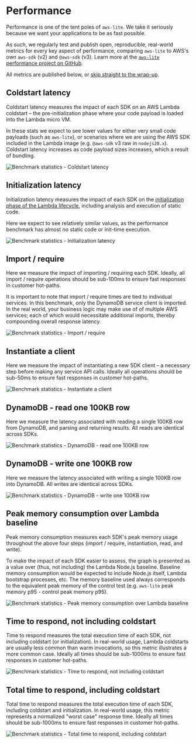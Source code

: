 # Performance

Performance is one of the tent poles of `aws-lite`. We take it seriously because we want your applications to be as fast possible.

As such, we regularly test and publish open, reproducible, real-world metrics for every key aspect of performance, comparing `aws-lite` to AWS's own `aws-sdk` (v2) and `@aws-sdk` (v3). Learn more at the [`aws-lite` performance project on GitHub](https://github.com/architect/aws-lite-performance/).

All metrics are published below, or [skip straight to the wrap-up](#time-to-respond%2C-not-including-coldstart).


## Coldstart latency

Coldstart latency measures the impact of each SDK on an AWS Lambda coldstart – the pre-initialization phase where your code payload is loaded into the Lambda micro VM.

In these stats we expect to see lower values for either very small code payloads (such as `aws-lite`), or scenarios where we are using the AWS SDK included in the Lambda image (e.g. `@aws-sdk` v3 raw in `nodejs20.x`). Coldstart latency increases as code payload sizes increases, which a result of bundling.

<picture>
  <source media="(prefers-color-scheme: dark)" alt="Benchmark statistics - Coldstart latency" srcset="/_static/coldstart-dark.png">
  <img alt="Benchmark statistics - Coldstart latency" src="/_static/coldstart.png">
</picture>

<!-- stats_coldstart -->


## Initialization latency

Initialization latency measures the impact of each SDK on the [initialization phase of the Lambda lifecycle](https://docs.aws.amazon.com/lambda/latest/dg/lambda-runtime-environment.html#runtimes-lifecycle), including analysis and execution of static code.

Here we expect to see relatively similar values, as the performance benchmark has almost no static code or init-time execution.

<picture>
  <source media="(prefers-color-scheme: dark)" alt="Benchmark statistics - Initialization latency" srcset="/_static/init-dark.png">
  <img alt="Benchmark statistics - Initialization latency" src="/_static/init.png">
</picture>

<!-- stats_init -->



## Import / require

Here we measure the impact of importing / requiring each SDK. Ideally, all import / require operations should be sub-100ms to ensure fast responses in customer hot-paths.

It is important to note that import / require times are tied to individual services. In this benchmark, only the DynamoDB service client is imported. In the real world, your business logic may make use of of multiple AWS services; each of which would necessitate additional imports, thereby compounding overall response latency.

<picture>
  <source media="(prefers-color-scheme: dark)" alt="Benchmark statistics - Import / require" srcset="/_static/import-dep-dark.png">
  <img alt="Benchmark statistics - Import / require" src="/_static/import-dep.png">
</picture>

<!-- stats_importDep -->



## Instantiate a client

Here we measure the impact of instantiating a new SDK client – a necessary step before making any service API calls. Ideally all operations should be sub-50ms to ensure fast responses in customer hot-paths.

<picture>
  <source media="(prefers-color-scheme: dark)" alt="Benchmark statistics - Instantiate a client" srcset="/_static/instantiate-dark.png">
  <img alt="Benchmark statistics - Instantiate a client" src="/_static/instantiate.png">
</picture>

<!-- stats_instantiate -->



## DynamoDB - read one 100KB row

Here we measure the latency associated with reading a single 100KB row from DynamoDB, and parsing and returning results. All reads are identical across SDKs.

<picture>
  <source media="(prefers-color-scheme: dark)" alt="Benchmark statistics - DynamoDB - read one 100KB row" srcset="/_static/read-dark.png">
  <img alt="Benchmark statistics - DynamoDB - read one 100KB row" src="/_static/read.png">
</picture>

<!-- stats_read -->



## DynamoDB - write one 100KB row

Here we measure the latency associated with writing a single 100KB row into DynamoDB. All writes are identical across SDKs.

<picture>
  <source media="(prefers-color-scheme: dark)" alt="Benchmark statistics - DynamoDB - write one 100KB row" srcset="/_static/write-dark.png">
  <img alt="Benchmark statistics - DynamoDB - write one 100KB row" src="/_static/write.png">
</picture>

<!-- stats_write -->



## Peak memory consumption over Lambda baseline

Peak memory consumption measures each SDK's peak memory usage throughout the above four steps (import / require, instantiation, read, and write).

To make the impact of each SDK easier to assess, the graph is presented as a value over (thus, not including) the Lambda Node.js baseline. Baseline memory consumption would be expected to include Node.js itself, Lambda bootstrap processes, etc. The memory baseline used always corresponds to the equivalent peak memory of the control test (e.g. `aws-lite` peak memory p95 - control peak memory p95).

<picture>
  <source media="(prefers-color-scheme: dark)" alt="Benchmark statistics - Peak memory consumption over Lambda baseline" srcset="/_static/memory-dark.png">
  <img alt="Benchmark statistics - Peak memory consumption over Lambda baseline" src="/_static/memory.png">
</picture>

<!-- stats_memory -->



## Time to respond, not including coldstart

Time to respond measures the total execution time of each SDK, not including coldstart (or initialization). In real-world usage, Lambda coldstarts are usually less common than warm invocations, so this metric illustrates a more common case. Ideally all times should be sub-1000ms to ensure fast responses in customer hot-paths.

<picture>
  <source media="(prefers-color-scheme: dark)" alt="Benchmark statistics - Time to respond, not including coldstart" srcset="/_static/execution-time-dark.png">
  <img alt="Benchmark statistics - Time to respond, not including coldstart" src="/_static/execution-time.png">
</picture>

<!-- stats_executionTime -->



## Total time to respond, including coldstart

Total time to respond measures the total execution time of each SDK, including coldstart and initialization. In real-world usage, this metric represents a normalized "worst case" response time. Ideally all times should be sub-1000ms to ensure fast responses in customer hot-paths.

<picture>
  <source media="(prefers-color-scheme: dark)" alt="Benchmark statistics - Total time to respond, including coldstart" srcset="/_static/total-time-dark.png">
  <img alt="Benchmark statistics - Total time to respond, including coldstart" src="/_static/total-time.png">
</picture>

<!-- stats_totalTime -->
